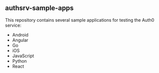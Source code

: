 ## authsrv-sample-apps

This repository contains several sample applications for testing the Auth0 service:

* Android
* Angular
* Go
* iOS
* JavaScript
* Python
* React
